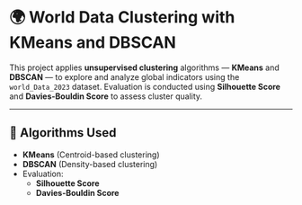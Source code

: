# 🌍 World Data Clustering with KMeans and DBSCAN

This project applies **unsupervised clustering** algorithms — **KMeans** and **DBSCAN** — to explore and analyze global indicators using the `world_Data_2023` dataset. Evaluation is conducted using **Silhouette Score** and **Davies-Bouldin Score** to assess cluster quality.

---

## 🧠 Algorithms Used

- **KMeans** (Centroid-based clustering)
- **DBSCAN** (Density-based clustering)
- Evaluation:
  - **Silhouette Score**
  - **Davies-Bouldin Score**

